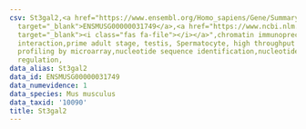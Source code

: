 ```yaml
---
csv: St3gal2,<a href="https://www.ensembl.org/Homo_sapiens/Gene/Summary?db=core;g=ENSMUSG00000031749"
  target="_blank">ENSMUSG00000031749</a>,<a href="https://www.ncbi.nlm.nih.gov/pubmed/23834426"
  target="_blank"><i class="fas fa-file"></i></a>",chromatin immunoprecipitation assay,direct
  interaction,prime adult stage, testis, Spermatocyte, high throughput transcription
  profiling by microarray,nucleotide sequence identification,nucleotide sequence identification,transcriptional
  regulation,
data_alias: St3gal2
data_id: ENSMUSG00000031749
data_numevidence: 1
data_species: Mus musculus
data_taxid: '10090'
title: St3gal2
---
```

